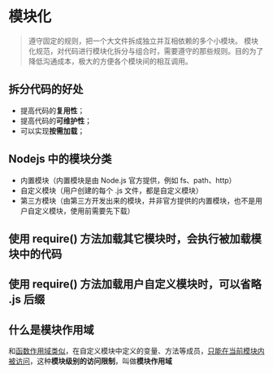 
# 模块化
> 遵守固定的规则，把一个大文件拆成独立并互相依赖的多个小模块。
> 模块化规范，对代码进行模块化拆分与组合时，需要遵守的那些规则。目的为了降低沟通成本，极大的方便各个模块间的相互调用。

## 拆分代码的好处
*   提高代码的<b>复用性</b>；
*   提高代码的<b>可维护性</b>；
*   可以实现<b>按需加载</b>；

## Nodejs 中的模块分类
*   内置模块（内置模块是由 Node.js 官方提供，例如 fs、path、http）
*   自定义模块（用户创建的每个 .js 文件，都是自定义模块）
*   第三方模块（由第三方开发出来的模块，并非官方提供的内置模块，也不是用户自定义模块，使用前需要先下载）

## 使用 require() 方法加载其它模块时，会执行被加载模块中的代码
## 使用 require() 方法加载用户自定义模块时，可以省略 .js 后缀

## 什么是模块作用域
和<u>函数作用域类似</u>，在自定义模块中定义的变量、方法等成员，<u>只能在当前模块内被访问</u>，这种<b>模块级别的访问限制</b>，叫做<b>模块作用域</b>